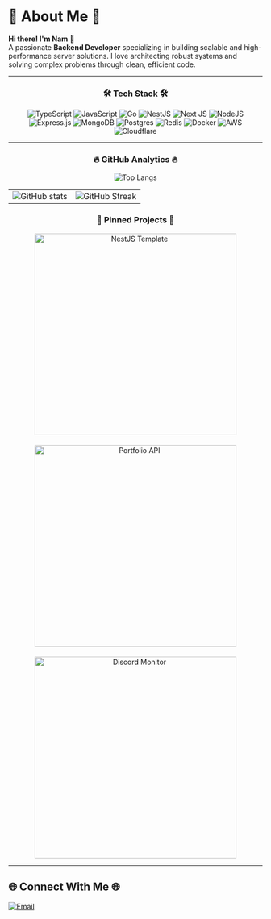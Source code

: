 # 💫 About Me 💫
**Hi there! I'm Nam** 👋  
A passionate **Backend Developer** specializing in building scalable and high-performance server solutions. I love architecting robust systems and solving complex problems through clean, efficient code.

---

<div align="center">

### 🛠️ Tech Stack 🛠️

![TypeScript](https://img.shields.io/badge/typescript-%23007ACC.svg?style=for-the-badge&logo=typescript&logoColor=white)
![JavaScript](https://img.shields.io/badge/javascript-%23323330.svg?style=for-the-badge&logo=javascript&logoColor=%23F7DF1E)
![Go](https://img.shields.io/badge/go-%2300ADD8.svg?style=for-the-badge&logo=go&logoColor=white)
![NestJS](https://img.shields.io/badge/nestjs-%23E0234E.svg?style=for-the-badge&logo=nestjs&logoColor=white)
![Next JS](https://img.shields.io/badge/Next-black?style=for-the-badge&logo=next.js&logoColor=white)
![NodeJS](https://img.shields.io/badge/node.js-6DA55F?style=for-the-badge&logo=node.js&logoColor=white)
![Express.js](https://img.shields.io/badge/express.js-%23404d59.svg?style=for-the-badge&logo=express&logoColor=%2361DAFB)
![MongoDB](https://img.shields.io/badge/MongoDB-%234ea94b.svg?style=for-the-badge&logo=mongodb&logoColor=white)
![Postgres](https://img.shields.io/badge/postgres-%23316192.svg?style=for-the-badge&logo=postgresql&logoColor=white)
![Redis](https://img.shields.io/badge/redis-%23DD0031.svg?style=for-the-badge&logo=redis&logoColor=white)
![Docker](https://img.shields.io/badge/docker-%230db7ed.svg?style=for-the-badge&logo=docker&logoColor=white)
![AWS](https://img.shields.io/badge/AWS-%23FF9900.svg?style=for-the-badge&logo=amazon-aws&logoColor=white)
![Cloudflare](https://img.shields.io/badge/Cloudflare-F38020?style=for-the-badge&logo=Cloudflare&logoColor=white)

</div>

---

<div align="center">

### 🔥 GitHub Analytics 🔥

![Top Langs](https://github-readme-stats.vercel.app/api/top-langs/?username=namhustle&show_icons=true&theme=radical)

| | |
|---|---|
![GitHub stats](https://github-readme-stats.vercel.app/api?username=namhustle&show_icons=true&theme=radical) | ![GitHub Streak](https://git-hub-streak-stats.vercel.app?user=namhustle&theme=radical)

### 📌 Pinned Projects 📌
<div style="display: flex; flex-wrap: wrap; justify-content: center; gap: 20px;">
  <a href="https://github.com/namhustle/nestjs-template">
    <img src="https://github-readme-stats.vercel.app/api/pin/?username=namhustle&repo=nestjs-template&show_owner:true&theme=radical" alt="NestJS Template" style="width: 400px; max-width: 100%;">
  </a>
    <a href="https://github.com/namhustle/portfolio-api">
    <img src="https://github-readme-stats.vercel.app/api/pin/?username=namhustle&repo=portfolio-api&show_owner:true&theme=radical" alt="Portfolio API" style="width: 400px; max-width: 100%;"> 
  </a>
  </a>
    <a href="https://github.com/namhustle/discord-monitor">
    <img src="https://github-readme-stats.vercel.app/api/pin/?username=namhustle&repo=discord-monitor&show_owner:true&theme=radical" alt="Discord Monitor" style="width: 400px; max-width: 100%;"> 
  </a>
</div>
</div>

---

## 🌐 Connect With Me 🌐
<p align="left">
  <a href="mailto:tranhoangnam.work@gmail.com">
    <img src="https://img.shields.io/badge/Gmail-D14836?style=for-the-badge&logo=gmail&logoColor=white" alt="Email"/>
  </a>
</p>
